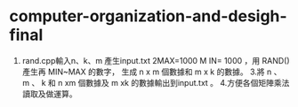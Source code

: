 # computer-organization-and-desigh-final
1. rand.cpp輸入n、k、m 產生input.txt
2MAX=1000 M IN= 1000 ，用 RAND() 產生再 MIN~MAX 的數字， 生成 n x m 個數據和 m x k 的數據。
3.將 n 、 m 、 k 和 n xm 個數據及 m xk 的數據輸出到input.txt 。
4.方便各個矩陣乘法讀取及做運算。
